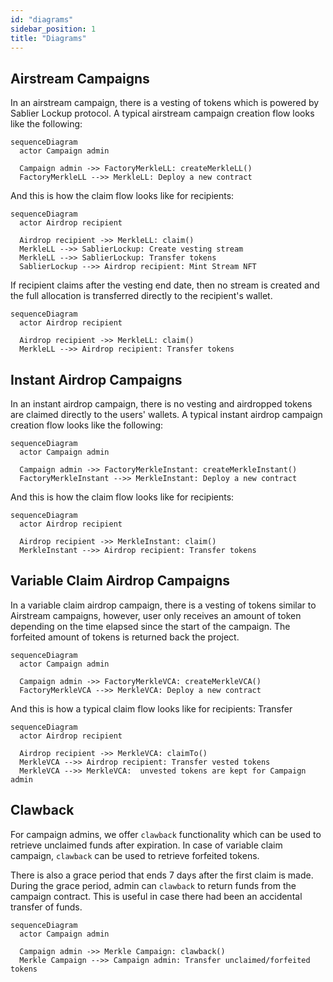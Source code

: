 ```yaml
---
id: "diagrams"
sidebar_position: 1
title: "Diagrams"
---
```


## Airstream Campaigns

In an airstream campaign, there is a vesting of tokens which is powered by Sablier Lockup protocol. A typical airstream
campaign creation flow looks like the following:

```mermaid
sequenceDiagram
  actor Campaign admin

  Campaign admin ->> FactoryMerkleLL: createMerkleLL()
  FactoryMerkleLL -->> MerkleLL: Deploy a new contract
```

And this is how the claim flow looks like for recipients:

```mermaid
sequenceDiagram
  actor Airdrop recipient

  Airdrop recipient ->> MerkleLL: claim()
  MerkleLL -->> SablierLockup: Create vesting stream
  MerkleLL -->> SablierLockup: Transfer tokens
  SablierLockup -->> Airdrop recipient: Mint Stream NFT
```

If recipient claims after the vesting end date, then no stream is created and the full allocation is transferred
directly to the recipient's wallet.

```mermaid
sequenceDiagram
  actor Airdrop recipient

  Airdrop recipient ->> MerkleLL: claim()
  MerkleLL -->> Airdrop recipient: Transfer tokens
```

## Instant Airdrop Campaigns

In an instant airdrop campaign, there is no vesting and airdropped tokens are claimed directly to the users' wallets. A
typical instant airdrop campaign creation flow looks like the following:

```mermaid
sequenceDiagram
  actor Campaign admin

  Campaign admin ->> FactoryMerkleInstant: createMerkleInstant()
  FactoryMerkleInstant -->> MerkleInstant: Deploy a new contract
```

And this is how the claim flow looks like for recipients:

```mermaid
sequenceDiagram
  actor Airdrop recipient

  Airdrop recipient ->> MerkleInstant: claim()
  MerkleInstant -->> Airdrop recipient: Transfer tokens
```

## Variable Claim Airdrop Campaigns

In a variable claim airdrop campaign, there is a vesting of tokens similar to Airstream campaigns, however, user only
receives an amount of token depending on the time elapsed since the start of the campaign. The forfeited amount of
tokens is returned back the project.

```mermaid
sequenceDiagram
  actor Campaign admin

  Campaign admin ->> FactoryMerkleVCA: createMerkleVCA()
  FactoryMerkleVCA -->> MerkleVCA: Deploy a new contract
```

And this is how a typical claim flow looks like for recipients: Transfer

```mermaid
sequenceDiagram
  actor Airdrop recipient

  Airdrop recipient ->> MerkleVCA: claimTo()
  MerkleVCA -->> Airdrop recipient: Transfer vested tokens
  MerkleVCA -->> MerkleVCA:  unvested tokens are kept for Campaign admin
```

## Clawback

For campaign admins, we offer `clawback` functionality which can be used to retrieve unclaimed funds after expiration.
In case of variable claim campaign, `clawback` can be used to retrieve forfeited tokens.

There is also a grace period that ends 7 days after the first claim is made. During the grace period, admin can
`clawback` to return funds from the campaign contract. This is useful in case there had been an accidental transfer of
funds.

```mermaid
sequenceDiagram
  actor Campaign admin

  Campaign admin ->> Merkle Campaign: clawback()
  Merkle Campaign -->> Campaign admin: Transfer unclaimed/forfeited tokens
```
